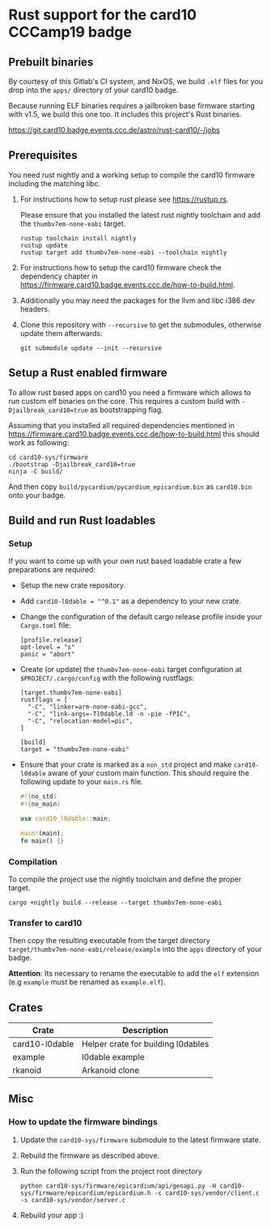 # Rust support for the card10 CCCamp19 badge

## Prebuilt binaries

By courtesy of this Gitlab's CI system, and NixOS, we build `.elf`
files for you drop into the `apps/` directory of your card10 badge.

Because running ELF binaries requires a jailbroken base firmware
starting with v1.5, we build this one too. It includes this project's
Rust binaries.

https://git.card10.badge.events.ccc.de/astro/rust-card10/-/jobs

## Prerequisites

You need rust nightly and a working setup to compile the card10
firmware including the matching libc.

1) For instructions how to setup rust please see https://rustup.rs.

   Please ensure that you installed the latest rust nightly toolchain
   and add the `thumbv7em-none-eabi` target.

   ```shell
   rustup toolchain install nightly
   rustup update
   rustup target add thumbv7em-none-eabi --toolchain nightly
   ```

2) For instructions how to setup the card10 firmware check the dependency
   chapter in https://firmware.card10.badge.events.ccc.de/how-to-build.html.

3) Additionally you may need the packages for the llvm and libc i386
   dev headers.

4) Clone this repository with `--recursive` to get the submodules,
   otherwise update them afterwards:

   ```shell
   git submodule update --init --recursive
   ```

## Setup a Rust enabled firmware

To allow rust based apps on card10 you need a firmware which allows
to run custom elf binaries on the core. This requires a custom build
with `-Djailbreak_card10=true` as bootstrapping flag.

Assuming that you installed all required dependencies mentioned in
https://firmware.card10.badge.events.ccc.de/how-to-build.html this
should work as following:

```shell
cd card10-sys/firmware
./bootstrap -Djailbreak_card10=true
ninja -C build/
```

And then copy `build/pycardium/pycardium_epicardium.bin` as
`card10.bin` onto your badge.

## Build and run Rust loadables

### Setup

If you want to come up with your own rust based loadable crate a few
preparations are required:

  - Setup the new crate repository.
 
  - Add `card10-l0dable = "^0.1"` as a dependency to your new crate.
 
  - Change the configuration of the default cargo release profile inside your
    `Cargo.toml` file:
 
    ```
    [profile.release]
    opt-level = "s"
    panic = "abort"
    ```

  - Create (or update) the `thumbv7em-none-eabi` target configuration at
    `$PROJECT/.cargo/config` with the following rustflags:
 
    ```
    [target.thumbv7em-none-eabi]
    rustflags = [
      "-C", "linker=arm-none-eabi-gcc",
      "-C", "link-args=-Tl0dable.ld -n -pie -fPIC",
      "-C", "relocation-model=pic",
    ]

    [build]
    target = "thumbv7em-none-eabi"
    ```

  - Ensure that your crate is marked as a `non_std` project and make
    `card10-l0dable` aware of your custom main function. This should require
    the following update to your `main.rs` file.

    ```main.rs
    #![no_std]
    #![no_main]

    use card10_l0dable::main;

    main!(main);
    fn main() {}
    ```

### Compilation

To compile the project use the nightly toolchain and define the proper target.

```shell
cargo +nightly build --release --target thumbv7em-none-eabi
```

### Transfer to card10

Then copy the resulting executable from the target directory 
`target/thumbv7em-none-eabi/release/example` into the
`apps` directory of your badge.

**Attention**: Its necessary to rename the executable to add the `elf`
extension (e.g `example` must be renamed as `example.elf`).

## Crates

| Crate           | Description                                               |
| ----            | ---                                                       |
| card10-l0dable  | Helper crate for building l0dables                        |
| example         | l0dable example                                           |
| rkanoid         | Arkanoid clone                                            |


## Misc

### How to update the firmware bindings

1) Update the `card10-sys/firmware` submodule to the latest firmware state.

2) Rebuild the firmware as described above.

3) Run the following script from the project root directory

   ```shell
   python card10-sys/firmware/epicardium/api/genapi.py -H card10-sys/firmware/epicardium/epicardium.h -c card10-sys/vendor/client.c -s card10-sys/vendor/server.c
   ```

4) Rebuild your app :)
